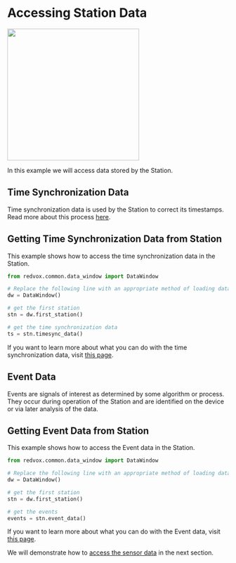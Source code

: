 # Accessing Station Data

<img src="../../img/dw_fc_stn_md.png" width="300px" />

In this example we will access data stored by the Station.

## Time Synchronization Data

Time synchronization data is used by the Station to correct its timestamps.  Read more about this process 
[here](03a_time_synchronization.md).

## Getting Time Synchronization Data from Station

This example shows how to access the time synchronization data in the Station.

```python
from redvox.common.data_window import DataWindow

# Replace the following line with an appropriate method of loading data
dw = DataWindow()

# get the first station
stn = dw.first_station()

# get the time synchronization data
ts = stn.timesync_data()
```

If you want to learn more about what you can do with the time synchronization data, visit [this page](03a_time_synchronization.md).

## Event Data

Events are signals of interest as determined by some algorithm or process.  They occur during operation of the Station 
and are identified on the device or via later analysis of the data.

## Getting Event Data from Station

This example shows how to access the Event data in the Station.

```python
from redvox.common.data_window import DataWindow

# Replace the following line with an appropriate method of loading data
dw = DataWindow()

# get the first station
stn = dw.first_station()

# get the events
events = stn.event_data()
```

If you want to learn more about what you can do with the Event data, visit [this page](03b_event_data.md).

We will demonstrate how to [access the sensor data](04_sensor_data.md) in the next section.